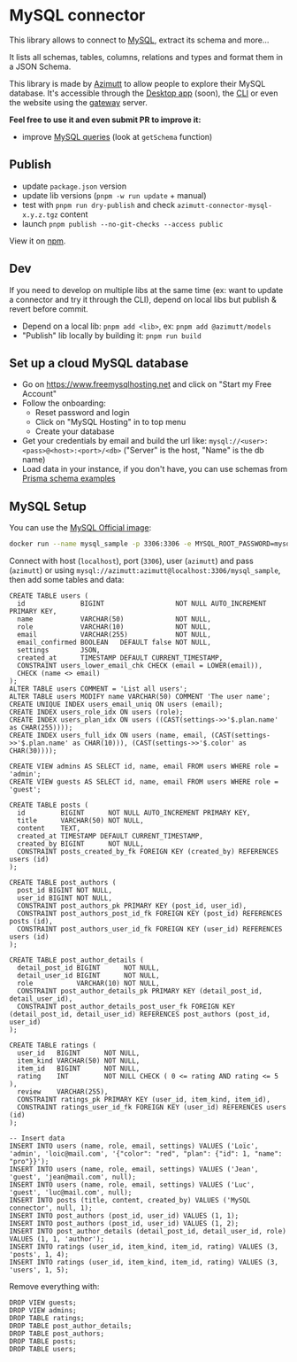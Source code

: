 # MySQL connector

This library allows to connect to [MySQL](https://www.mysql.com), extract its schema and more...

It lists all schemas, tables, columns, relations and types and format them in a JSON Schema.

This library is made by [Azimutt](https://azimutt.app) to allow people to explore their MySQL database.
It's accessible through the [Desktop app](../../desktop) (soon), the [CLI](https://www.npmjs.com/package/azimutt) or even the website using the [gateway](../../gateway) server.

**Feel free to use it and even submit PR to improve it:**

- improve [MySQL queries](./src/mysql.ts) (look at `getSchema` function)

## Publish

- update `package.json` version
- update lib versions (`pnpm -w run update` + manual)
- test with `pnpm run dry-publish` and check `azimutt-connector-mysql-x.y.z.tgz` content
- launch `pnpm publish --no-git-checks --access public`

View it on [npm](https://www.npmjs.com/package/@azimutt/connector-mysql).

## Dev

If you need to develop on multiple libs at the same time (ex: want to update a connector and try it through the CLI), depend on local libs but publish & revert before commit.

- Depend on a local lib: `pnpm add <lib>`, ex: `pnpm add @azimutt/models`
- "Publish" lib locally by building it: `pnpm run build`

## Set up a cloud MySQL database

- Go on https://www.freemysqlhosting.net and click on "Start my Free Account"
- Follow the onboarding:
  - Reset password and login
  - Click on "MySQL Hosting" in to top menu
  - Create your database
- Get your credentials by email and build the url like: `mysql://<user>:<pass>@<host>:<port>/<db>` ("Server" is the host, "Name" is the db name)
- Load data in your instance, if you don't have, you can use schemas from [Prisma schema examples](https://github.com/prisma/database-schema-examples/blob/main/mysql)

## MySQL Setup

You can use the [MySQL Official image](https://hub.docker.com/_/mysql):

```bash
docker run --name mysql_sample -p 3306:3306 -e MYSQL_ROOT_PASSWORD=mysql -e MYSQL_USER=azimutt -e MYSQL_PASSWORD=azimutt -e MYSQL_DATABASE=mysql_sample mysql:latest
```

Connect with host (`localhost`), port (`3306`), user (`azimutt`) and pass (`azimutt`) or using `mysql://azimutt:azimutt@localhost:3306/mysql_sample`, then add some tables and data:

```mysql
CREATE TABLE users (
  id              BIGINT                  NOT NULL AUTO_INCREMENT PRIMARY KEY,
  name            VARCHAR(50)             NOT NULL,
  role            VARCHAR(10)             NOT NULL,
  email           VARCHAR(255)            NOT NULL,
  email_confirmed BOOLEAN   DEFAULT false NOT NULL,
  settings        JSON,
  created_at      TIMESTAMP DEFAULT CURRENT_TIMESTAMP,
  CONSTRAINT users_lower_email_chk CHECK (email = LOWER(email)),
  CHECK (name <> email)
);
ALTER TABLE users COMMENT = 'List all users';
ALTER TABLE users MODIFY name VARCHAR(50) COMMENT 'The user name';
CREATE UNIQUE INDEX users_email_uniq ON users (email);
CREATE INDEX users_role_idx ON users (role);
CREATE INDEX users_plan_idx ON users ((CAST(settings->>'$.plan.name' as CHAR(255))));
CREATE INDEX users_full_idx ON users (name, email, (CAST(settings->>'$.plan.name' as CHAR(10))), (CAST(settings->>'$.color' as CHAR(30))));

CREATE VIEW admins AS SELECT id, name, email FROM users WHERE role = 'admin';
CREATE VIEW guests AS SELECT id, name, email FROM users WHERE role = 'guest';

CREATE TABLE posts (
  id         BIGINT      NOT NULL AUTO_INCREMENT PRIMARY KEY,
  title      VARCHAR(50) NOT NULL,
  content    TEXT,
  created_at TIMESTAMP DEFAULT CURRENT_TIMESTAMP,
  created_by BIGINT      NOT NULL,
  CONSTRAINT posts_created_by_fk FOREIGN KEY (created_by) REFERENCES users (id)
);

CREATE TABLE post_authors (
  post_id BIGINT NOT NULL,
  user_id BIGINT NOT NULL,
  CONSTRAINT post_authors_pk PRIMARY KEY (post_id, user_id),
  CONSTRAINT post_authors_post_id_fk FOREIGN KEY (post_id) REFERENCES posts (id),
  CONSTRAINT post_authors_user_id_fk FOREIGN KEY (user_id) REFERENCES users (id)
);

CREATE TABLE post_author_details (
  detail_post_id BIGINT      NOT NULL,
  detail_user_id BIGINT      NOT NULL,
  role           VARCHAR(10) NOT NULL,
  CONSTRAINT post_author_details_pk PRIMARY KEY (detail_post_id, detail_user_id),
  CONSTRAINT post_author_details_post_user_fk FOREIGN KEY (detail_post_id, detail_user_id) REFERENCES post_authors (post_id, user_id)
);

CREATE TABLE ratings (
  user_id   BIGINT      NOT NULL,
  item_kind VARCHAR(50) NOT NULL,
  item_id   BIGINT      NOT NULL,
  rating    INT         NOT NULL CHECK ( 0 <= rating AND rating <= 5 ),
  review    VARCHAR(255),
  CONSTRAINT ratings_pk PRIMARY KEY (user_id, item_kind, item_id),
  CONSTRAINT ratings_user_id_fk FOREIGN KEY (user_id) REFERENCES users (id)
);

-- Insert data
INSERT INTO users (name, role, email, settings) VALUES ('Loïc', 'admin', 'loic@mail.com', '{"color": "red", "plan": {"id": 1, "name": "pro"}}');
INSERT INTO users (name, role, email, settings) VALUES ('Jean', 'guest', 'jean@mail.com', null);
INSERT INTO users (name, role, email, settings) VALUES ('Luc', 'guest', 'luc@mail.com', null);
INSERT INTO posts (title, content, created_by) VALUES ('MySQL connector', null, 1);
INSERT INTO post_authors (post_id, user_id) VALUES (1, 1);
INSERT INTO post_authors (post_id, user_id) VALUES (1, 2);
INSERT INTO post_author_details (detail_post_id, detail_user_id, role) VALUES (1, 1, 'author');
INSERT INTO ratings (user_id, item_kind, item_id, rating) VALUES (3, 'posts', 1, 4);
INSERT INTO ratings (user_id, item_kind, item_id, rating) VALUES (3, 'users', 1, 5);
```

Remove everything with:

```mysql
DROP VIEW guests;
DROP VIEW admins;
DROP TABLE ratings;
DROP TABLE post_author_details;
DROP TABLE post_authors;
DROP TABLE posts;
DROP TABLE users;
```
